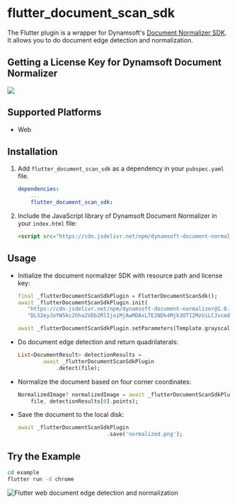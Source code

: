 # flutter_document_scan_sdk
The Flutter plugin is a wrapper for Dynamsoft's [Document Normalizer SDK](https://www.dynamsoft.com/document-normalizer/docs/introduction/). It allows you to do document edge detection and normalization.

## Getting a License Key for Dynamsoft Document Normalizer
[![](https://img.shields.io/badge/Get-30--day%20FREE%20Trial-blue)](https://www.dynamsoft.com/customer/license/trialLicense/?product=ddn)

## Supported Platforms
- Web

## Installation
1. Add `flutter_document_scan_sdk` as a dependency in your `pubspec.yaml` file.

    ```yml
    dependencies:
        ...
        flutter_document_scan_sdk:
    ```
2. Include the JavaScript library of Dynamsoft Document Normalizer in your `index.html` file:

    ```html
    <script src="https://cdn.jsdelivr.net/npm/dynamsoft-document-normalizer@1.0.11/dist/ddn.js"></script>
    ```


## Usage
- Initialize the document normalizer SDK with resource path and license key:

     ```dart
    final _flutterDocumentScanSdkPlugin = FlutterDocumentScanSdk();
    await _flutterDocumentScanSdkPlugin.init(
        "https://cdn.jsdelivr.net/npm/dynamsoft-document-normalizer@1.0.10/dist/",
        "DLS2eyJoYW5kc2hha2VDb2RlIjoiMjAwMDAxLTE2NDk4Mjk3OTI2MzUiLCJvcmdhbml6YXRpb25JRCI6IjIwMDAwMSIsInNlc3Npb25QYXNzd29yZCI6IndTcGR6Vm05WDJrcEQ5YUoifQ==");

    await _flutterDocumentScanSdkPlugin.setParameters(Template.grayscale);
    ```

- Do document edge detection and return quadrilaterals:

    ```dart
    List<DocumentResult> detectionResults =
            await _flutterDocumentScanSdkPlugin
                .detect(file);
    ```
- Normalize the document based on four corner coordinates:

    ```dart
    NormalizedImage? normalizedImage = await _flutterDocumentScanSdkPlugin.normalize(
        file, detectionResults[0].points);
    ```

- Save the document to the local disk:

    ```dart
    await _flutterDocumentScanSdkPlugin
                                .save('normalized.png');
    ```

## Try the Example

```bash
cd example
flutter run -d chrome
```

![Flutter web document edge detection and normalization](https://www.dynamsoft.com/codepool/img/2022/11/flutter-document-edge-detection-normalization.png)

